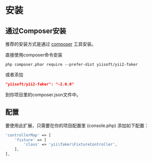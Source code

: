 安装
============

## 通过Composer安装

推荐的安装方式是通过 [composer](http://getcomposer.org/download/) 工具安装。

直接使用composer命令安装

```
php composer.phar require --prefer-dist yiisoft/yii2-faker
```

或者添加

```json
"yiisoft/yii2-faker": "~2.0.0"
```

到你项目里的composer.json文件中。

## 配置

要使用此扩展，只需要在你的项目配置里 (console.php) 添加如下配置：

```php
'controllerMap' => [
    'fixture' => [
        'class' => 'yii\faker\FixtureController',
    ],
],
```
